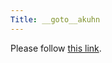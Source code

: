 ```yaml
---
Title: __goto__akuhn
---
```


<head><meta http-equiv="refresh" content="1; url=%base_url%/staff/adriankuhn" /></head><body><p>Please follow <a href="%base_url%/staff/adriankuhn">this link</a>.</p></body>
